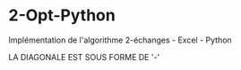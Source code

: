 # 2-Opt-Python
Implémentation de l'algorithme 2-échanges - Excel - Python

LA DIAGONALE EST SOUS FORME DE '-'
